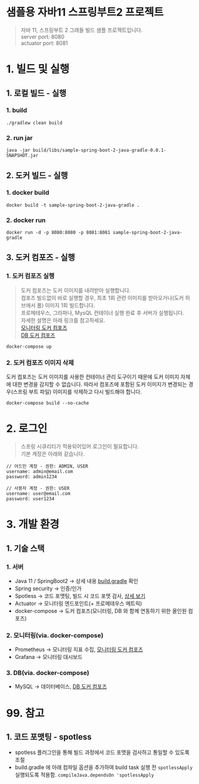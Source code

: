 # 샘플용 자바11 스프링부트2 프로젝트
> 자바 11, 스프링부트 2 그래들 빌드 샘플 프로젝트입니다.  
> server port: 8080  
> actuator port: 8081

# 1. 빌드 및 실행
## 1. 로컬 빌드 - 실행
### 1. build
```shell
./gradlew clean build
```

### 2. run jar
```shell
java -jar build/libs/sample-spring-boot-2-java-gradle-0.0.1-SNAPSHOT.jar
```

## 2. 도커 빌드 - 실행
### 1. docker build
```shell
docker build -t sample-spring-boot-2-java-gradle .
```

### 2. docker run
```shell
docker run -d -p 8080:8080 -p 8081:8081 sample-spring-boot-2-java-gradle
```

## 3. 도커 컴포즈 - 실행
### 1. 도커 컴포즈 실행
> 도커 컴포즈는 도커 이미지를 내려받아 실행합니다.  
> 컴포즈 빌드없이 바로 실행할 경우, 최초 1회 관련 이미지를 받아오거나(도커 허브에서 풀) 이미지 1회 빌드합니다.  
> 프로메테우스, 그라파나, MysQL 컨테이너 실행 완료 후 서버가 실행됩니다.   
> 자세한 설명은 아래 링크를 참고하세요.  
> [모니터링 도커 컴포즈](.docker/monitoring/README.md)  
> [DB 도커 컴포즈](.docker/db/README.md)
```shell
docker-compose up
```

### 2. 도커 컴포즈 이미지 삭제
도커 컴포즈는 도커 이미지를 사용한 컨테이너 관리 도구이기 때문에 도커 이미지 자체에 대한 변경을 감지할 수 없습니다.
따라서 컴포즈에 포함된 도커 이미지가 변경되는 경우(스프링 부트 파일) 이미지를 삭제하고 다시 빌드해야 합니다.
```shell
docker-compose build --no-cache
```

# 2. 로그인
> 스프링 시큐리티가 적용되어있어 로그인이 필요합니다.  
> 기본 계정은 아래와 같습니다.  
```
// 어드민 계정 - 권한: ADMIN, USER
username: admin@email.com
password: admin1234
```
```
// 사용자 계정 - 권한: USER
username: user@email.com
password: user1234
```

# 3. 개발 환경
## 1. 기술 스택
### 1. 서버
- Java 11 / SpringBoot2 -> 상세 내용 [build.gradle](build.gradle) 확인
- Spring security -> 인증/인가
- Spotless -> 코드 포맷팅, 빌드 시 코드 포맷 검사, [상세 보기](#99-참고)
- Actuator -> 모니터링 엔드포인트(+ 프로메테우스 메트릭)
- docker-compose -> 도커 컴포즈(모니터링, DB 와 함께 연동하기 위한 올인원 컴포즈)

### 2. 모니터링(via. docker-compose)
- Prometheus -> 모니터링 지표 수집, [모니터링 도커 컴포즈](.docker/monitoring/README.md)
- Grafana -> 모니터링 대시보드

### 3. DB(via. docker-compose)
- MySQL -> 데이터베이스, [DB 도커 컴포즈](.docker/db/README.md)

# 99. 참고
## 1. 코드 포맷팅 - spotless
- spotless 플러그인을 통해 빌드 과정에서 코드 포맷을 검사하고 통일할 수 있도록 조절
- build.gradle 에 아래 컴파일 옵션을 추가하여 build task 실행 전 `spotlessApply` 실행되도록 적용함.
  `compileJava.dependsOn 'spotlessApply`
